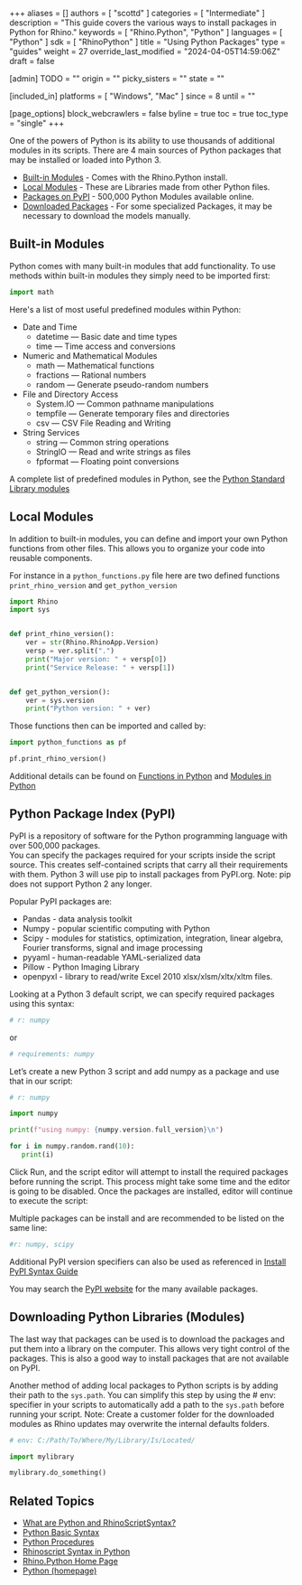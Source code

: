 +++
aliases = []
authors = [ "scottd" ]
categories = [ "Intermediate" ]
description = "This guide covers the various ways to install packages in Python for Rhino."
keywords = [ "Rhino.Python", "Python" ]
languages = [ "Python" ]
sdk = [ "RhinoPython" ]
title = "Using Python Packages"
type = "guides"
weight = 27
override_last_modified = "2024-04-05T14:59:06Z"
draft = false

[admin]
TODO = ""
origin = ""
picky_sisters = ""
state = ""

[included_in]
platforms = [ "Windows", "Mac" ]
since = 8
until = ""

[page_options]
block_webcrawlers = false
byline = true
toc = true
toc_type = "single"
+++

One of the powers of Python is its ability to use thousands of additional modules in its scripts.
There are 4 main sources of Python packages that may be installed or loaded into Python 3.
* [Built-in Modules](#built-in-modules) - Comes with the Rhino.Python install.
* [Local Modules](#local-modules) - These are Libraries made from other Python files.
* [Packages on PyPI](#python-package-index-pypi) - 500,000 Python Modules available online.
* [Downloaded Packages](#downloading-python-libraries-modules) - For some specialized Packages, it may be necessary to download the models manually.

## Built-in Modules

Python comes with many built-in modules that add functionality.  To use methods within built-in modules they simply need to be imported first:

```python
import math
```

Here's a list of most useful predefined modules within Python:

* Date and Time
  * datetime — Basic date and time types
  * time — Time access and conversions
* Numeric and Mathematical Modules
  * math — Mathematical functions
  * fractions — Rational numbers
  * random — Generate pseudo-random numbers
* File and Directory Access
  * System.IO — Common pathname manipulations
  * tempfile — Generate temporary files and directories
  * csv — CSV File Reading and Writing
* String Services
  * string — Common string operations
  * StringIO — Read and write strings as files
  * fpformat — Floating point conversions

A complete list of predefined modules in Python, see the [Python Standard Library modules](https://docs.python.org/3/library/)

## Local Modules

In addition to built-in modules, you can define and import your own Python functions from other files. This allows you to organize your code into reusable components.

For instance in a `python_functions.py` file here are two defined functions `print_rhino_version` and `get_python_version`

```python
import Rhino
import sys


def print_rhino_version():
    ver = str(Rhino.RhinoApp.Version)
    versp = ver.split(".")
    print("Major version: " + versp[0])
    print("Service Release: " + versp[1])


def get_python_version():
    ver = sys.version
    print("Python version: " + ver)
```

Those functions then can be imported and called by:

```python
import python_functions as pf

pf.print_rhino_version()
```

Additional details can be found on [Functions in Python](https://diveintopython.org/learn/functions) and [Modules in Python](https://docs.python.org/3/tutorial/modules.html)

## Python Package Index (PyPI)

PyPI is a repository of software for the Python programming language with over 500,000 packages.  
You can specify the packages required for your scripts inside the script source. This creates self-contained scripts that carry all their requirements with them.
Python 3 will use pip to install packages from PyPI.org. Note: pip does not support Python 2 any longer.

Popular PyPI packages are:
* Pandas - data analysis toolkit
* Numpy - popular scientific computing with Python
* Scipy - modules for statistics, optimization, integration, linear algebra, Fourier transforms, signal and image processing
* pyyaml - human-readable YAML-serialized data
* Pillow - Python Imaging Library
* openpyxl - library to read/write Excel 2010 xlsx/xlsm/xltx/xltm files.

Looking at a Python 3 default script, we can specify required packages using this syntax:

```python
# r: numpy
```
or

```python
# requirements: numpy
```

Let’s create a new Python 3 script and add numpy as a package and use that in our script:

```python
# r: numpy

import numpy

print(f"using numpy: {numpy.version.full_version}\n")

for i in numpy.random.rand(10):
   print(i)
```

Click Run, and the script editor will attempt to install the required packages before running the script. This process might take some time and the editor is going to be disabled. Once the packages are installed, editor will continue to execute the script:

Multiple packages can be install and are recommended to be listed on the same line:

```python
#r: numpy, scipy
```

Additional PyPI version specifiers can also be used as referenced in [Install PyPI Syntax Guide](https://packaging.python.org/en/latest/tutorials/installing-packages/)

You may search the [PyPI website](https://pypi.org/) for the many available packages.

## Downloading Python Libraries (Modules)

The last way that packages can be used is to download the packages and put them into a library on the computer.  This allows very tight control of the packages. This is also a good way to install packages that are not available on PyPI.

Another method of adding local packages to Python scripts is by adding their path to the `sys.path`. You can simplify this step by using the # env: specifier in your scripts to automatically add a path to the `sys.path` before running your script.  Note: Create a customer folder for the downloaded modules as Rhino updates may overwrite the internal defaults folders.

```python
# env: C:/Path/To/Where/My/Library/Is/Located/

import mylibrary

mylibrary.do_something()
```


## Related Topics

- [What are Python and RhinoScriptSyntax?](/guides/rhinopython/what-is-rhinopython)
- [Python Basic Syntax](/guides/rhinopython/python-statements/)
- [Python Procedures](/guides/rhinopython/python-procedures/)
- [Rhinoscript Syntax in Python](/guides/rhinopython/python-rhinoscriptsyntax-introduction/)
- [Rhino.Python Home Page](/guides/rhinopython/)
- [Python (homepage)](https://www.python.org/)
